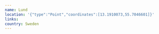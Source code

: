 ```yaml
---
name: Lund
location: '{"type":"Point","coordinates":[13.1910073,55.7046601]}'
links: 
country: Sweden
---
```


